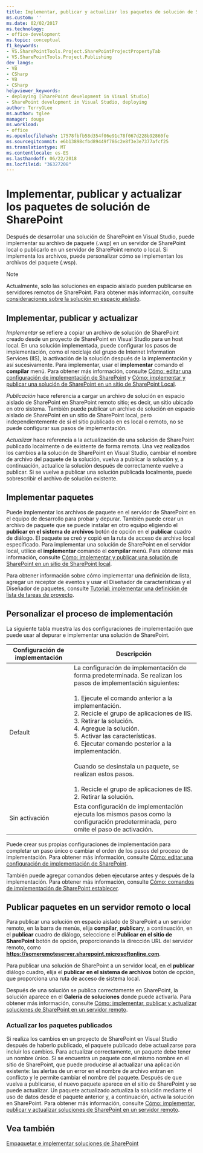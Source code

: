 ```yaml
---
title: Implementar, publicar y actualizar los paquetes de solución de SharePoint | Microsoft Docs
ms.custom: ''
ms.date: 02/02/2017
ms.technology:
- office-development
ms.topic: conceptual
f1_keywords:
- VS.SharePointTools.Project.SharePointProjectPropertyTab
- VS.SharePointTools.Project.Publishing
dev_langs:
- VB
- CSharp
- VB
- CSharp
helpviewer_keywords:
- deploying [SharePoint development in Visual Studio]
- SharePoint development in Visual Studio, deploying
author: TerryGLee
ms.author: tglee
manager: douge
ms.workload:
- office
ms.openlocfilehash: 17578fbfb58d354f06e91c78f067d228b92860fe
ms.sourcegitcommit: e6b13898cfbd89449f786c2e8f3e3e7377afcf25
ms.translationtype: MT
ms.contentlocale: es-ES
ms.lasthandoff: 06/22/2018
ms.locfileid: "36327208"
---
```

# <a name="deploy-publish-and-upgrade-sharepoint-solution-packages"></a>Implementar, publicar y actualizar los paquetes de solución de SharePoint
  Después de desarrollar una solución de SharePoint en Visual Studio, puede implementar su archivo de paquete (.wsp) en un servidor de SharePoint local o publicarlo en un servidor de SharePoint remoto o local. Si implementa los archivos, puede personalizar cómo se implementan los archivos del paquete (.wsp).  
  
> [!NOTE]  
>  Actualmente, solo las soluciones en espacio aislado pueden publicarse en servidores remotos de SharePoint. Para obtener más información, consulte [consideraciones sobre la solución en espacio aislado](../sharepoint/sandboxed-solution-considerations.md).  
  
## <a name="deploy-publish-and-upgrade"></a>Implementar, publicar y actualizar
 *Implementar* se refiere a copiar un archivo de solución de SharePoint creado desde un proyecto de SharePoint en Visual Studio para un host local. En una solución implementada, puede configurar los pasos de implementación, como el reciclaje del grupo de Internet Information Services (IIS), la activación de la solución después de la implementación y así sucesivamente. Para implementar, usar el **implementar** comando el **compilar** menú. Para obtener más información, consulte [Cómo: editar una configuración de implementación de SharePoint](../sharepoint/how-to-edit-a-sharepoint-deployment-configuration.md) y [Cómo: implementar y publicar una solución de SharePoint en un sitio de SharePoint Local](../sharepoint/how-to-deploy-and-publish-a-sharepoint-solution-to-a-local-sharepoint-site.md).  
  
 *Publicación* hace referencia a cargar un archivo de solución en espacio aislado de SharePoint en SharePoint remoto sitio; es decir, un sitio ubicado en otro sistema. También puede publicar un archivo de solución en espacio aislado de SharePoint en un sitio de SharePoint local, pero independientemente de si el sitio publicado en es local o remoto, no se puede configurar sus pasos de implementación.  
  
 *Actualizar* hace referencia a la actualización de una solución de SharePoint publicado localmente o de existente de forma remota. Una vez realizados los cambios a la solución de SharePoint en Visual Studio, cambiar el nombre de archivo del paquete de la solución, vuelva a publicar la solución y, a continuación, actualice la solución después de correctamente vuelve a publicar. Si se vuelve a publicar una solución publicada localmente, puede sobrescribir el archivo de solución existente.  
  
## <a name="deploy-packages"></a>Implementar paquetes
 Puede implementar los archivos de paquete en el servidor de SharePoint en el equipo de desarrollo para probar y depurar. También puede crear un archivo de paquete que se puede instalar en otro equipo eligiendo el **publicar en el sistema de archivos** botón de opción en el **publicar** cuadro de diálogo. El paquete se creó y copió en la ruta de acceso de archivo local especificado. Para implementar una solución de SharePoint en el servidor local, utilice el **implementar** comando el **compilar** menú. Para obtener más información, consulte [Cómo: implementar y publicar una solución de SharePoint en un sitio de SharePoint local](../sharepoint/how-to-deploy-and-publish-a-sharepoint-solution-to-a-local-sharepoint-site.md).  
  
 Para obtener información sobre cómo implementar una definición de lista, agregar un receptor de eventos y usar el Diseñador de características y el Diseñador de paquetes, consulte [Tutorial: implementar una definición de lista de tareas de proyecto](../sharepoint/walkthrough-deploying-a-project-task-list-definition.md).  
  
## <a name="customize-the-deployment-process"></a>Personalizar el proceso de implementación
 La siguiente tabla muestra las dos configuraciones de implementación que puede usar al depurar e implementar una solución de SharePoint.  
  
|Configuración de implementación|Descripción|  
|------------------------------|-----------------|  
|Default|La configuración de implementación de forma predeterminada. Se realizan los pasos de implementación siguientes:<br /><br /> 1.  Ejecute el comando anterior a la implementación.<br />2.  Recicle el grupo de aplicaciones de IIS.<br />3.  Retirar la solución.<br />4.  Agregue la solución.<br />5.  Activar las características.<br />6.  Ejecutar comando posterior a la implementación.<br /><br /> Cuando se desinstala un paquete, se realizan estos pasos.<br /><br /> 1.  Recicle el grupo de aplicaciones de IIS.<br />2.  Retirar la solución.|  
|Sin activación|Esta configuración de implementación ejecuta los mismos pasos como la configuración predeterminada, pero omite el paso de activación.|  
  
 Puede crear sus propias configuraciones de implementación para completar un paso único o cambiar el orden de los pasos del proceso de implementación. Para obtener más información, consulte [Cómo: editar una configuración de implementación de SharePoint](../sharepoint/how-to-edit-a-sharepoint-deployment-configuration.md).  

 También puede agregar comandos deben ejecutarse antes y después de la implementación. Para obtener más información, consulte [Cómo: comandos de implementación de SharePoint establecer](../sharepoint/how-to-set-sharepoint-deployment-commands.md).  
  
## <a name="publish-packages-to-a-remote-or-local-server"></a>Publicar paquetes en un servidor remoto o local
 Para publicar una solución en espacio aislado de SharePoint a un servidor remoto, en la barra de menús, elija **compilar**, **publicar**y, a continuación, en el **publicar** cuadro de diálogo, seleccione el **Publicar en el sitio de SharePoint** botón de opción, proporcionando la dirección URL del servidor remoto, como **https://someremoteserver.sharepoint.microsoftonline.com**.  
  
 Para publicar una solución de SharePoint a un servidor local, en el **publicar** diálogo cuadro, elija el **publicar en el sistema de archivos** botón de opción, que proporciona una ruta de acceso de sistema local.  
  
 Después de una solución se publica correctamente en SharePoint, la solución aparece en el **Galería de soluciones** donde puede activarla. Para obtener más información, consulte [Cómo: implementar, publicar y actualizar soluciones de SharePoint en un servidor remoto](../sharepoint/how-to-deploy-publish-and-upgrade-sharepoint-solutions-on-a-remote-server.md).  
  
### <a name="upgrade-published-packages"></a>Actualizar los paquetes publicados
 Si realiza los cambios en un proyecto de SharePoint en Visual Studio después de haberlo publicado, el paquete publicado debe actualizarse para incluir los cambios. Para actualizar correctamente, un paquete debe tener un nombre único. Si se encuentra un paquete con el mismo nombre en el sitio de SharePoint, que puede producirse al actualizar una aplicación existente: las alertas de un error en el nombre de archivo entran en conflicto y le permite cambiar el nombre del paquete. Después de que vuelva a publicarse, el nuevo paquete aparece en el sitio de SharePoint y se puede actualizar. Un paquete actualizado actualiza la solución mediante el uso de datos desde el paquete anterior y, a continuación, activa la solución en SharePoint. Para obtener más información, consulte [Cómo: implementar, publicar y actualizar soluciones de SharePoint en un servidor remoto](../sharepoint/how-to-deploy-publish-and-upgrade-sharepoint-solutions-on-a-remote-server.md).  
  
## <a name="see-also"></a>Vea también
 [Empaquetar e implementar soluciones de SharePoint](../sharepoint/packaging-and-deploying-sharepoint-solutions.md)  
  
